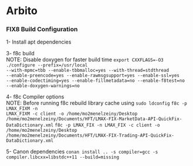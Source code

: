 # Arbito 
### FIX8 Build Configuration
1- Install apt dependencies<br>
    
3- f8c build<br>
NOTE: Disable doxygen for faster build time
<code>export CXXFLAGS=-O3</code>
<code>./configure --prefix=/usr/local --with-mpmc=tbb --enable-tbbmalloc=yes --with-thread=stdthread --enable-preencode=yes --enable-rawmsgsupport=yes --enable-ssl=yes --enable-codectiming=yes --enable-fillmetadata=no --enable-f8test=no --enable-doxygen-warnings=no</code>

4- f8c Compiler options<br>
NOTE: Before running f8c rebuild library cache using <code>sudo ldconfig</code>
<code>f8c -p LMAX_FIXM -n LMAX_FIXM -c client -o /home/mo2menelzeiny/Desktop /home/mo2menelzeiny/Documents/HFT/LMAX-FIX-MarketData-API-QuickFix-DataDictionary.xml</code>
<code>f8c -p LMAX_FIX -n LMAX_FIX -c client -o /home/mo2menelzeiny/Desktop /home/mo2menelzeiny/Documents/HFT/LMAX-FIX-Trading-API-QuickFix-DataDictionary.xml</code>

5- Canon dependencies 
<code>conan install .. -s compiler=gcc -s compiler.libcxx=libstdc++11 --build=missing</code>